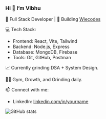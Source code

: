 ### Hi 👋 I’m Vibhu

🎯 Full Stack Developer | 🚀 Building [Wiecodes](https://github.com/wiebuuu/wiecodes-web)

💻 Tech Stack:
- Frontend: React, Vite, Tailwind
- Backend: Node.js, Express
- Database: MongoDB, Firebase
- Tools: Git, GitHub, Postman

📈 Currently grinding DSA + System Design.

🏋️‍♂️ Gym, Growth, and Grinding daily.

📫 Connect with me:
- LinkedIn: [linkedin.com/in/yourname](https://linkedin.com/in/vishwas-singh-346244225)
  
![GitHub stats](https://github-readme-stats.vercel.app/api?username=vibhusingh123&show_icons=true&theme=radical)
